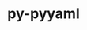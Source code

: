 ---
title: "py-pyyaml"
layout: cache
categories: [package, develop-2023-11-26]
meta: {"versions": ["5.4.1", "6.0"], "compilers": ["apple-clang@=15.0.0", "cce@=15.0.1", "gcc@=11.1.0", "gcc@=11.3.0", "gcc@=11.4.0", "gcc@=7.3.1", "gcc@=7.5.0", "gcc@=9.4.0", "oneapi@=2023.2.0"], "oss": ["amzn2", "rhel8", "ubuntu18.04", "ubuntu20.04", "ubuntu22.04", "ventura"], "platforms": ["darwin", "linux"], "targets": ["aarch64", "neoverse_n1", "neoverse_v1", "ppc64le", "x86_64_v3", "zen4"], "stacks": ["aws-isc", "aws-isc-aarch64", "data-vis-sdk", "e4s", "e4s-cray-rhel", "e4s-neoverse_v1", "e4s-oneapi", "e4s-power", "ml-darwin-aarch64-mps", "ml-linux-x86_64-cpu", "ml-linux-x86_64-cuda", "ml-linux-x86_64-rocm", "radiuss", "root"], "num_specs": 38, "num_specs_by_stack": {"ml-darwin-aarch64-mps": 2, "root": 38, "aws-isc-aarch64": 4, "aws-isc": 2, "e4s-cray-rhel": 2, "radiuss": 3, "e4s-neoverse_v1": 4, "e4s-power": 4, "data-vis-sdk": 2, "e4s": 5, "e4s-oneapi": 6, "ml-linux-x86_64-rocm": 4, "ml-linux-x86_64-cpu": 4, "ml-linux-x86_64-cuda": 4}}
spec_details: [{"hash": "ij2rluvf47wcdngyubhve6ygootogsgv", "compiler": "apple-clang@=15.0.0", "versions": ["6.0"], "os": "ventura", "platform": "darwin", "target": "aarch64", "variants": ["build_system=python_pip", "+libyaml"], "stacks": ["ml-darwin-aarch64-mps", "root"], "size": "-", "tarball": "https://binaries.spack.io/releases/develop-2023-11-26/build_cache/darwin-ventura-aarch64/apple-clang-15.0.0/py-pyyaml-6.0/darwin-ventura-aarch64-apple-clang-15.0.0-py-pyyaml-6.0-ij2rluvf47wcdngyubhve6ygootogsgv.spack"}, {"hash": "tae2acim3ccvq6iaodpfk4uflrns2kle", "compiler": "apple-clang@=15.0.0", "versions": ["5.4.1"], "os": "ventura", "platform": "darwin", "target": "aarch64", "variants": ["build_system=python_pip", "+libyaml"], "stacks": ["ml-darwin-aarch64-mps", "root"], "size": "-", "tarball": "https://binaries.spack.io/releases/develop-2023-11-26/build_cache/darwin-ventura-aarch64/apple-clang-15.0.0/py-pyyaml-5.4.1/darwin-ventura-aarch64-apple-clang-15.0.0-py-pyyaml-5.4.1-tae2acim3ccvq6iaodpfk4uflrns2kle.spack"}, {"hash": "n276z4hxxq52gb4zo3k566wmtzuz3f62", "compiler": "gcc@=7.3.1", "versions": ["5.4.1"], "os": "amzn2", "platform": "linux", "target": "aarch64", "variants": ["build_system=python_pip", "+libyaml"], "stacks": ["aws-isc-aarch64", "root"], "size": "-", "tarball": "https://binaries.spack.io/releases/develop-2023-11-26/build_cache/linux-amzn2-aarch64/gcc-7.3.1/py-pyyaml-5.4.1/linux-amzn2-aarch64-gcc-7.3.1-py-pyyaml-5.4.1-n276z4hxxq52gb4zo3k566wmtzuz3f62.spack"}, {"hash": "kwh2pjm5zbbic3wtzn7x74a2q6sczzsp", "compiler": "gcc@=7.3.1", "versions": ["6.0"], "os": "amzn2", "platform": "linux", "target": "aarch64", "variants": ["build_system=python_pip", "+libyaml"], "stacks": ["aws-isc-aarch64", "root"], "size": "-", "tarball": "https://binaries.spack.io/releases/develop-2023-11-26/build_cache/linux-amzn2-aarch64/gcc-7.3.1/py-pyyaml-6.0/linux-amzn2-aarch64-gcc-7.3.1-py-pyyaml-6.0-kwh2pjm5zbbic3wtzn7x74a2q6sczzsp.spack"}, {"hash": "wxnk7xc4ghkdgqoikotny4zz3sbiitcc", "compiler": "gcc@=7.3.1", "versions": ["5.4.1"], "os": "amzn2", "platform": "linux", "target": "neoverse_n1", "variants": ["build_system=python_pip", "+libyaml"], "stacks": ["aws-isc-aarch64", "root"], "size": "-", "tarball": "https://binaries.spack.io/releases/develop-2023-11-26/build_cache/linux-amzn2-neoverse_n1/gcc-7.3.1/py-pyyaml-5.4.1/linux-amzn2-neoverse_n1-gcc-7.3.1-py-pyyaml-5.4.1-wxnk7xc4ghkdgqoikotny4zz3sbiitcc.spack"}, {"hash": "wokps3qfirkroocrhxm3bsk65opbfze2", "compiler": "gcc@=7.3.1", "versions": ["6.0"], "os": "amzn2", "platform": "linux", "target": "neoverse_n1", "variants": ["build_system=python_pip", "+libyaml"], "stacks": ["aws-isc-aarch64", "root"], "size": "-", "tarball": "https://binaries.spack.io/releases/develop-2023-11-26/build_cache/linux-amzn2-neoverse_n1/gcc-7.3.1/py-pyyaml-6.0/linux-amzn2-neoverse_n1-gcc-7.3.1-py-pyyaml-6.0-wokps3qfirkroocrhxm3bsk65opbfze2.spack"}, {"hash": "3g2diy5gmnvrlfgwr6vxzv4wntlaw45g", "compiler": "gcc@=7.3.1", "versions": ["5.4.1"], "os": "amzn2", "platform": "linux", "target": "x86_64_v3", "variants": ["build_system=python_pip", "+libyaml"], "stacks": ["aws-isc", "root"], "size": "-", "tarball": "https://binaries.spack.io/releases/develop-2023-11-26/build_cache/linux-amzn2-x86_64_v3/gcc-7.3.1/py-pyyaml-5.4.1/linux-amzn2-x86_64_v3-gcc-7.3.1-py-pyyaml-5.4.1-3g2diy5gmnvrlfgwr6vxzv4wntlaw45g.spack"}, {"hash": "5pzprhbivsdykwrcnugugpcqieavssnk", "compiler": "gcc@=7.3.1", "versions": ["6.0"], "os": "amzn2", "platform": "linux", "target": "x86_64_v3", "variants": ["build_system=python_pip", "+libyaml"], "stacks": ["aws-isc", "root"], "size": "-", "tarball": "https://binaries.spack.io/releases/develop-2023-11-26/build_cache/linux-amzn2-x86_64_v3/gcc-7.3.1/py-pyyaml-6.0/linux-amzn2-x86_64_v3-gcc-7.3.1-py-pyyaml-6.0-5pzprhbivsdykwrcnugugpcqieavssnk.spack"}, {"hash": "kqa52g7dhdsjsjtiepyen3qckalohixa", "compiler": "cce@=15.0.1", "versions": ["5.4.1"], "os": "rhel8", "platform": "linux", "target": "zen4", "variants": ["build_system=python_pip", "+libyaml"], "stacks": ["e4s-cray-rhel", "root"], "size": "-", "tarball": "https://binaries.spack.io/releases/develop-2023-11-26/build_cache/linux-rhel8-zen4/cce-15.0.1/py-pyyaml-5.4.1/linux-rhel8-zen4-cce-15.0.1-py-pyyaml-5.4.1-kqa52g7dhdsjsjtiepyen3qckalohixa.spack"}, {"hash": "kl53f76mfcvrsfpn7kf6bkw77itsb42z", "compiler": "cce@=15.0.1", "versions": ["6.0"], "os": "rhel8", "platform": "linux", "target": "zen4", "variants": ["build_system=python_pip", "+libyaml"], "stacks": ["e4s-cray-rhel", "root"], "size": "-", "tarball": "https://binaries.spack.io/releases/develop-2023-11-26/build_cache/linux-rhel8-zen4/cce-15.0.1/py-pyyaml-6.0/linux-rhel8-zen4-cce-15.0.1-py-pyyaml-6.0-kl53f76mfcvrsfpn7kf6bkw77itsb42z.spack"}, {"hash": "uygroa5ipn7xlaj67ahyooj7axg3l5hx", "compiler": "gcc@=7.5.0", "versions": ["5.4.1"], "os": "ubuntu18.04", "platform": "linux", "target": "x86_64_v3", "variants": ["build_system=python_pip", "+libyaml"], "stacks": ["radiuss", "root"], "size": "-", "tarball": "https://binaries.spack.io/releases/develop-2023-11-26/build_cache/linux-ubuntu18.04-x86_64_v3/gcc-7.5.0/py-pyyaml-5.4.1/linux-ubuntu18.04-x86_64_v3-gcc-7.5.0-py-pyyaml-5.4.1-uygroa5ipn7xlaj67ahyooj7axg3l5hx.spack"}, {"hash": "ryiitrdgtmshiintd7scgwr72qs7julz", "compiler": "gcc@=7.5.0", "versions": ["6.0"], "os": "ubuntu18.04", "platform": "linux", "target": "x86_64_v3", "variants": ["build_system=python_pip", "+libyaml"], "stacks": ["radiuss", "root"], "size": "-", "tarball": "https://binaries.spack.io/releases/develop-2023-11-26/build_cache/linux-ubuntu18.04-x86_64_v3/gcc-7.5.0/py-pyyaml-6.0/linux-ubuntu18.04-x86_64_v3-gcc-7.5.0-py-pyyaml-6.0-ryiitrdgtmshiintd7scgwr72qs7julz.spack"}, {"hash": "ullofderei7lqntno7cbpcdafo4n2shm", "compiler": "gcc@=7.5.0", "versions": ["6.0"], "os": "ubuntu18.04", "platform": "linux", "target": "x86_64_v3", "variants": ["build_system=python_pip", "+libyaml"], "stacks": ["radiuss", "root"], "size": "-", "tarball": "https://binaries.spack.io/releases/develop-2023-11-26/build_cache/linux-ubuntu18.04-x86_64_v3/gcc-7.5.0/py-pyyaml-6.0/linux-ubuntu18.04-x86_64_v3-gcc-7.5.0-py-pyyaml-6.0-ullofderei7lqntno7cbpcdafo4n2shm.spack"}, {"hash": "gyfax4asllwclrxdpw7r5e4h4knhnynb", "compiler": "gcc@=11.4.0", "versions": ["6.0"], "os": "ubuntu20.04", "platform": "linux", "target": "neoverse_v1", "variants": ["build_system=python_pip", "+libyaml"], "stacks": ["root", "e4s-neoverse_v1"], "size": "-", "tarball": "https://binaries.spack.io/releases/develop-2023-11-26/build_cache/linux-ubuntu20.04-neoverse_v1/gcc-11.4.0/py-pyyaml-6.0/linux-ubuntu20.04-neoverse_v1-gcc-11.4.0-py-pyyaml-6.0-gyfax4asllwclrxdpw7r5e4h4knhnynb.spack"}, {"hash": "mtrokprhatqeji5emzkh435vo5nsze5c", "compiler": "gcc@=11.4.0", "versions": ["5.4.1"], "os": "ubuntu20.04", "platform": "linux", "target": "neoverse_v1", "variants": ["build_system=python_pip", "+libyaml"], "stacks": ["root", "e4s-neoverse_v1"], "size": "-", "tarball": "https://binaries.spack.io/releases/develop-2023-11-26/build_cache/linux-ubuntu20.04-neoverse_v1/gcc-11.4.0/py-pyyaml-5.4.1/linux-ubuntu20.04-neoverse_v1-gcc-11.4.0-py-pyyaml-5.4.1-mtrokprhatqeji5emzkh435vo5nsze5c.spack"}, {"hash": "5ohk2dg47cvt5gwntxndvdi4rp33on6d", "compiler": "gcc@=11.4.0", "versions": ["6.0"], "os": "ubuntu20.04", "platform": "linux", "target": "neoverse_v1", "variants": ["build_system=python_pip", "+libyaml"], "stacks": ["root", "e4s-neoverse_v1"], "size": "-", "tarball": "https://binaries.spack.io/releases/develop-2023-11-26/build_cache/linux-ubuntu20.04-neoverse_v1/gcc-11.4.0/py-pyyaml-6.0/linux-ubuntu20.04-neoverse_v1-gcc-11.4.0-py-pyyaml-6.0-5ohk2dg47cvt5gwntxndvdi4rp33on6d.spack"}, {"hash": "i3rpc37zydnpmdafspgvuobdsd3qdj3c", "compiler": "gcc@=11.4.0", "versions": ["6.0"], "os": "ubuntu20.04", "platform": "linux", "target": "neoverse_v1", "variants": ["build_system=python_pip", "+libyaml"], "stacks": ["root", "e4s-neoverse_v1"], "size": "-", "tarball": "https://binaries.spack.io/releases/develop-2023-11-26/build_cache/linux-ubuntu20.04-neoverse_v1/gcc-11.4.0/py-pyyaml-6.0/linux-ubuntu20.04-neoverse_v1-gcc-11.4.0-py-pyyaml-6.0-i3rpc37zydnpmdafspgvuobdsd3qdj3c.spack"}, {"hash": "du4zzswb43s54fevi7sgnc4vbns7lcxe", "compiler": "gcc@=9.4.0", "versions": ["6.0"], "os": "ubuntu20.04", "platform": "linux", "target": "ppc64le", "variants": ["build_system=python_pip", "+libyaml"], "stacks": ["root", "e4s-power"], "size": "-", "tarball": "https://binaries.spack.io/releases/develop-2023-11-26/build_cache/linux-ubuntu20.04-ppc64le/gcc-9.4.0/py-pyyaml-6.0/linux-ubuntu20.04-ppc64le-gcc-9.4.0-py-pyyaml-6.0-du4zzswb43s54fevi7sgnc4vbns7lcxe.spack"}, {"hash": "q23nsai5givfh2woewmcpljefv4sf7gx", "compiler": "gcc@=9.4.0", "versions": ["5.4.1"], "os": "ubuntu20.04", "platform": "linux", "target": "ppc64le", "variants": ["build_system=python_pip", "+libyaml"], "stacks": ["root", "e4s-power"], "size": "-", "tarball": "https://binaries.spack.io/releases/develop-2023-11-26/build_cache/linux-ubuntu20.04-ppc64le/gcc-9.4.0/py-pyyaml-5.4.1/linux-ubuntu20.04-ppc64le-gcc-9.4.0-py-pyyaml-5.4.1-q23nsai5givfh2woewmcpljefv4sf7gx.spack"}, {"hash": "z6kdfx7lqhpb5fved2gxkce6t3z6ekvj", "compiler": "gcc@=9.4.0", "versions": ["6.0"], "os": "ubuntu20.04", "platform": "linux", "target": "ppc64le", "variants": ["build_system=python_pip", "+libyaml"], "stacks": ["root", "e4s-power"], "size": "-", "tarball": "https://binaries.spack.io/releases/develop-2023-11-26/build_cache/linux-ubuntu20.04-ppc64le/gcc-9.4.0/py-pyyaml-6.0/linux-ubuntu20.04-ppc64le-gcc-9.4.0-py-pyyaml-6.0-z6kdfx7lqhpb5fved2gxkce6t3z6ekvj.spack"}, {"hash": "6eog2rur277xkt2okwsuaz7l25fwbevz", "compiler": "gcc@=9.4.0", "versions": ["6.0"], "os": "ubuntu20.04", "platform": "linux", "target": "ppc64le", "variants": ["build_system=python_pip", "+libyaml"], "stacks": ["root", "e4s-power"], "size": "-", "tarball": "https://binaries.spack.io/releases/develop-2023-11-26/build_cache/linux-ubuntu20.04-ppc64le/gcc-9.4.0/py-pyyaml-6.0/linux-ubuntu20.04-ppc64le-gcc-9.4.0-py-pyyaml-6.0-6eog2rur277xkt2okwsuaz7l25fwbevz.spack"}, {"hash": "ztf3iv72izfutvnwhqgkvhj3y4f6kipt", "compiler": "gcc@=11.1.0", "versions": ["6.0"], "os": "ubuntu20.04", "platform": "linux", "target": "x86_64_v3", "variants": ["build_system=python_pip", "+libyaml"], "stacks": ["data-vis-sdk", "root"], "size": "-", "tarball": "https://binaries.spack.io/releases/develop-2023-11-26/build_cache/linux-ubuntu20.04-x86_64_v3/gcc-11.1.0/py-pyyaml-6.0/linux-ubuntu20.04-x86_64_v3-gcc-11.1.0-py-pyyaml-6.0-ztf3iv72izfutvnwhqgkvhj3y4f6kipt.spack"}, {"hash": "56so5fc4lharuywm6fqq5575ckjfuwxx", "compiler": "gcc@=11.1.0", "versions": ["6.0"], "os": "ubuntu20.04", "platform": "linux", "target": "x86_64_v3", "variants": ["build_system=python_pip", "+libyaml"], "stacks": ["data-vis-sdk", "root"], "size": "-", "tarball": "https://binaries.spack.io/releases/develop-2023-11-26/build_cache/linux-ubuntu20.04-x86_64_v3/gcc-11.1.0/py-pyyaml-6.0/linux-ubuntu20.04-x86_64_v3-gcc-11.1.0-py-pyyaml-6.0-56so5fc4lharuywm6fqq5575ckjfuwxx.spack"}, {"hash": "evz5okeofjpt76rwxe3hnfsjl2onytpm", "compiler": "gcc@=11.4.0", "versions": ["6.0"], "os": "ubuntu20.04", "platform": "linux", "target": "x86_64_v3", "variants": ["build_system=python_pip", "+libyaml"], "stacks": ["root", "e4s"], "size": "-", "tarball": "https://binaries.spack.io/releases/develop-2023-11-26/build_cache/linux-ubuntu20.04-x86_64_v3/gcc-11.4.0/py-pyyaml-6.0/linux-ubuntu20.04-x86_64_v3-gcc-11.4.0-py-pyyaml-6.0-evz5okeofjpt76rwxe3hnfsjl2onytpm.spack"}, {"hash": "fa634phgxxmd67rk3gs3uvkrojtkc6pg", "compiler": "gcc@=11.4.0", "versions": ["6.0"], "os": "ubuntu20.04", "platform": "linux", "target": "x86_64_v3", "variants": ["build_system=python_pip", "+libyaml"], "stacks": ["root", "e4s"], "size": "-", "tarball": "https://binaries.spack.io/releases/develop-2023-11-26/build_cache/linux-ubuntu20.04-x86_64_v3/gcc-11.4.0/py-pyyaml-6.0/linux-ubuntu20.04-x86_64_v3-gcc-11.4.0-py-pyyaml-6.0-fa634phgxxmd67rk3gs3uvkrojtkc6pg.spack"}, {"hash": "bornkrlyzgreahqwnpcvwdkpombyqabb", "compiler": "gcc@=11.4.0", "versions": ["5.4.1"], "os": "ubuntu20.04", "platform": "linux", "target": "x86_64_v3", "variants": ["build_system=python_pip", "+libyaml"], "stacks": ["root", "e4s"], "size": "-", "tarball": "https://binaries.spack.io/releases/develop-2023-11-26/build_cache/linux-ubuntu20.04-x86_64_v3/gcc-11.4.0/py-pyyaml-5.4.1/linux-ubuntu20.04-x86_64_v3-gcc-11.4.0-py-pyyaml-5.4.1-bornkrlyzgreahqwnpcvwdkpombyqabb.spack"}, {"hash": "iuccsr7ko37hp5kzcor3qngwzdkv2ci4", "compiler": "gcc@=11.4.0", "versions": ["6.0"], "os": "ubuntu20.04", "platform": "linux", "target": "x86_64_v3", "variants": ["build_system=python_pip", "+libyaml"], "stacks": ["root", "e4s"], "size": "-", "tarball": "https://binaries.spack.io/releases/develop-2023-11-26/build_cache/linux-ubuntu20.04-x86_64_v3/gcc-11.4.0/py-pyyaml-6.0/linux-ubuntu20.04-x86_64_v3-gcc-11.4.0-py-pyyaml-6.0-iuccsr7ko37hp5kzcor3qngwzdkv2ci4.spack"}, {"hash": "6jimhax5tuaoh53fezzqkg6a3skoscvp", "compiler": "gcc@=11.4.0", "versions": ["6.0"], "os": "ubuntu20.04", "platform": "linux", "target": "x86_64_v3", "variants": ["build_system=python_pip", "+libyaml"], "stacks": ["root", "e4s"], "size": "-", "tarball": "https://binaries.spack.io/releases/develop-2023-11-26/build_cache/linux-ubuntu20.04-x86_64_v3/gcc-11.4.0/py-pyyaml-6.0/linux-ubuntu20.04-x86_64_v3-gcc-11.4.0-py-pyyaml-6.0-6jimhax5tuaoh53fezzqkg6a3skoscvp.spack"}, {"hash": "di2mp2dqbymro3y3ouvu4i4bib2nqire", "compiler": "oneapi@=2023.2.0", "versions": ["5.4.1"], "os": "ubuntu20.04", "platform": "linux", "target": "x86_64_v3", "variants": ["build_system=python_pip", "+libyaml"], "stacks": ["root", "e4s-oneapi"], "size": "-", "tarball": "https://binaries.spack.io/releases/develop-2023-11-26/build_cache/linux-ubuntu20.04-x86_64_v3/oneapi-2023.2.0/py-pyyaml-5.4.1/linux-ubuntu20.04-x86_64_v3-oneapi-2023.2.0-py-pyyaml-5.4.1-di2mp2dqbymro3y3ouvu4i4bib2nqire.spack"}, {"hash": "27sdjigcrpglrf36dypq7gm3zmdjx32i", "compiler": "oneapi@=2023.2.0", "versions": ["6.0"], "os": "ubuntu20.04", "platform": "linux", "target": "x86_64_v3", "variants": ["build_system=python_pip", "+libyaml"], "stacks": ["root", "e4s-oneapi"], "size": "-", "tarball": "https://binaries.spack.io/releases/develop-2023-11-26/build_cache/linux-ubuntu20.04-x86_64_v3/oneapi-2023.2.0/py-pyyaml-6.0/linux-ubuntu20.04-x86_64_v3-oneapi-2023.2.0-py-pyyaml-6.0-27sdjigcrpglrf36dypq7gm3zmdjx32i.spack"}, {"hash": "jjhausqyoxyghjfuydacn3d7dzsgmhvk", "compiler": "oneapi@=2023.2.0", "versions": ["6.0"], "os": "ubuntu20.04", "platform": "linux", "target": "x86_64_v3", "variants": ["build_system=python_pip", "+libyaml"], "stacks": ["root", "e4s-oneapi"], "size": "-", "tarball": "https://binaries.spack.io/releases/develop-2023-11-26/build_cache/linux-ubuntu20.04-x86_64_v3/oneapi-2023.2.0/py-pyyaml-6.0/linux-ubuntu20.04-x86_64_v3-oneapi-2023.2.0-py-pyyaml-6.0-jjhausqyoxyghjfuydacn3d7dzsgmhvk.spack"}, {"hash": "dm7mhv5capso5gpm4galddiq7njf5h5j", "compiler": "oneapi@=2023.2.0", "versions": ["6.0"], "os": "ubuntu20.04", "platform": "linux", "target": "x86_64_v3", "variants": ["build_system=python_pip", "+libyaml"], "stacks": ["root", "e4s-oneapi"], "size": "-", "tarball": "https://binaries.spack.io/releases/develop-2023-11-26/build_cache/linux-ubuntu20.04-x86_64_v3/oneapi-2023.2.0/py-pyyaml-6.0/linux-ubuntu20.04-x86_64_v3-oneapi-2023.2.0-py-pyyaml-6.0-dm7mhv5capso5gpm4galddiq7njf5h5j.spack"}, {"hash": "pqvepywbx7xnlaandmeekpsn6yfhbkfv", "compiler": "oneapi@=2023.2.0", "versions": ["6.0"], "os": "ubuntu20.04", "platform": "linux", "target": "x86_64_v3", "variants": ["build_system=python_pip", "+libyaml"], "stacks": ["root", "e4s-oneapi"], "size": "-", "tarball": "https://binaries.spack.io/releases/develop-2023-11-26/build_cache/linux-ubuntu20.04-x86_64_v3/oneapi-2023.2.0/py-pyyaml-6.0/linux-ubuntu20.04-x86_64_v3-oneapi-2023.2.0-py-pyyaml-6.0-pqvepywbx7xnlaandmeekpsn6yfhbkfv.spack"}, {"hash": "mfpjllrvxnt2yg3lhqn4krnshlmrf55p", "compiler": "oneapi@=2023.2.0", "versions": ["6.0"], "os": "ubuntu20.04", "platform": "linux", "target": "x86_64_v3", "variants": ["build_system=python_pip", "+libyaml"], "stacks": ["root", "e4s-oneapi"], "size": "-", "tarball": "https://binaries.spack.io/releases/develop-2023-11-26/build_cache/linux-ubuntu20.04-x86_64_v3/oneapi-2023.2.0/py-pyyaml-6.0/linux-ubuntu20.04-x86_64_v3-oneapi-2023.2.0-py-pyyaml-6.0-mfpjllrvxnt2yg3lhqn4krnshlmrf55p.spack"}, {"hash": "jyiqt7zxrk7quc6iyjy3so3dbbdmeuiy", "compiler": "gcc@=11.3.0", "versions": ["6.0"], "os": "ubuntu22.04", "platform": "linux", "target": "x86_64_v3", "variants": ["build_system=python_pip", "+libyaml"], "stacks": ["ml-linux-x86_64-rocm", "root", "ml-linux-x86_64-cpu", "ml-linux-x86_64-cuda"], "size": "-", "tarball": "https://binaries.spack.io/releases/develop-2023-11-26/build_cache/linux-ubuntu22.04-x86_64_v3/gcc-11.3.0/py-pyyaml-6.0/linux-ubuntu22.04-x86_64_v3-gcc-11.3.0-py-pyyaml-6.0-jyiqt7zxrk7quc6iyjy3so3dbbdmeuiy.spack"}, {"hash": "v3uj7pecjvbimhp3xpe7tgivvwv67y43", "compiler": "gcc@=11.3.0", "versions": ["5.4.1"], "os": "ubuntu22.04", "platform": "linux", "target": "x86_64_v3", "variants": ["build_system=python_pip", "+libyaml"], "stacks": ["ml-linux-x86_64-rocm", "root", "ml-linux-x86_64-cpu", "ml-linux-x86_64-cuda"], "size": "-", "tarball": "https://binaries.spack.io/releases/develop-2023-11-26/build_cache/linux-ubuntu22.04-x86_64_v3/gcc-11.3.0/py-pyyaml-5.4.1/linux-ubuntu22.04-x86_64_v3-gcc-11.3.0-py-pyyaml-5.4.1-v3uj7pecjvbimhp3xpe7tgivvwv67y43.spack"}, {"hash": "zqjctfvp6rwvf5fz3pdpn3j5c5sia52j", "compiler": "gcc@=11.3.0", "versions": ["6.0"], "os": "ubuntu22.04", "platform": "linux", "target": "x86_64_v3", "variants": ["build_system=python_pip", "+libyaml"], "stacks": ["ml-linux-x86_64-rocm", "root", "ml-linux-x86_64-cpu", "ml-linux-x86_64-cuda"], "size": "-", "tarball": "https://binaries.spack.io/releases/develop-2023-11-26/build_cache/linux-ubuntu22.04-x86_64_v3/gcc-11.3.0/py-pyyaml-6.0/linux-ubuntu22.04-x86_64_v3-gcc-11.3.0-py-pyyaml-6.0-zqjctfvp6rwvf5fz3pdpn3j5c5sia52j.spack"}, {"hash": "n4veuuxvpens2bbahn22yfuwo3vv6xqf", "compiler": "gcc@=11.3.0", "versions": ["6.0"], "os": "ubuntu22.04", "platform": "linux", "target": "x86_64_v3", "variants": ["build_system=python_pip", "+libyaml"], "stacks": ["ml-linux-x86_64-rocm", "root", "ml-linux-x86_64-cpu", "ml-linux-x86_64-cuda"], "size": "-", "tarball": "https://binaries.spack.io/releases/develop-2023-11-26/build_cache/linux-ubuntu22.04-x86_64_v3/gcc-11.3.0/py-pyyaml-6.0/linux-ubuntu22.04-x86_64_v3-gcc-11.3.0-py-pyyaml-6.0-n4veuuxvpens2bbahn22yfuwo3vv6xqf.spack"}]
---